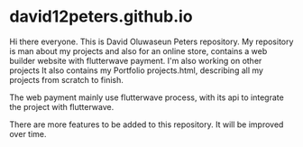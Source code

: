 # david12peters.github.io

Hi there everyone. This is David Oluwaseun Peters repository. My repository is man about my projects 
and also for an online store, contains a web builder website 
with flutterwave payment. I'm also working on other projects
It also contains my Portfolio projects.html, describing all my 
projects from scratch to finish.

The web payment mainly use flutterwave process, with its api to integrate the project 
with flutterwave.


There are more features to be added to this repository.
It will be improved over time.


